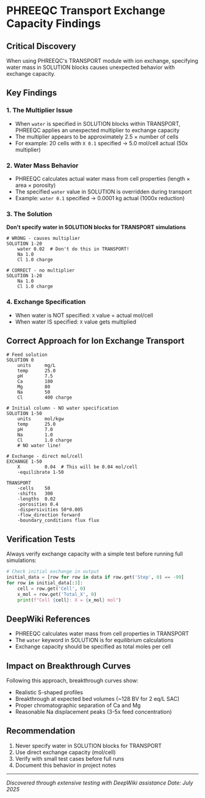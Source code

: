 # PHREEQC Transport Exchange Capacity Findings

## Critical Discovery

When using PHREEQC's TRANSPORT module with ion exchange, specifying water mass in SOLUTION blocks causes unexpected behavior with exchange capacity.

## Key Findings

### 1. The Multiplier Issue
- When `water` is specified in SOLUTION blocks within TRANSPORT, PHREEQC applies an unexpected multiplier to exchange capacity
- The multiplier appears to be approximately 2.5 × number of cells
- For example: 20 cells with `X 0.1` specified → 5.0 mol/cell actual (50x multiplier)

### 2. Water Mass Behavior
- PHREEQC calculates actual water mass from cell properties (length × area × porosity)
- The specified `water` value in SOLUTION is overridden during transport
- Example: `water 0.1` specified → 0.0001 kg actual (1000x reduction)

### 3. The Solution
**Don't specify water in SOLUTION blocks for TRANSPORT simulations**

```phreeqc
# WRONG - causes multiplier
SOLUTION 1-20
    water 0.02  # Don't do this in TRANSPORT!
    Na 1.0
    Cl 1.0 charge

# CORRECT - no multiplier
SOLUTION 1-20
    Na 1.0
    Cl 1.0 charge
```

### 4. Exchange Specification
- When water is NOT specified: `X` value = actual mol/cell
- When water IS specified: `X` value gets multiplied

## Correct Approach for Ion Exchange Transport

```phreeqc
# Feed solution
SOLUTION 0
    units     mg/L
    temp      25.0
    pH        7.5
    Ca        180
    Mg        80
    Na        50
    Cl        400 charge

# Initial column - NO water specification
SOLUTION 1-50
    units     mol/kgw
    temp      25.0
    pH        7.0
    Na        1.0
    Cl        1.0 charge
    # NO water line!

# Exchange - direct mol/cell
EXCHANGE 1-50
    X         0.04  # This will be 0.04 mol/cell
    -equilibrate 1-50

TRANSPORT
    -cells    50
    -shifts   300
    -lengths  0.02
    -porosities 0.4
    -dispersivities 50*0.005
    -flow_direction forward
    -boundary_conditions flux flux
```

## Verification Tests

Always verify exchange capacity with a simple test before running full simulations:

```python
# Check initial exchange in output
initial_data = [row for row in data if row.get('Step', 0) == -99]
for row in initial_data[:3]:
    cell = row.get('Cell', 0)
    x_mol = row.get('Total_X', 0)
    print(f"Cell {cell}: X = {x_mol} mol")
```

## DeepWiki References
- PHREEQC calculates water mass from cell properties in TRANSPORT
- The `water` keyword in SOLUTION is for equilibrium calculations
- Exchange capacity should be specified as total moles per cell

## Impact on Breakthrough Curves
Following this approach, breakthrough curves show:
- Realistic S-shaped profiles
- Breakthrough at expected bed volumes (~128 BV for 2 eq/L SAC)
- Proper chromatographic separation of Ca and Mg
- Reasonable Na displacement peaks (3-5x feed concentration)

## Recommendation
1. Never specify water in SOLUTION blocks for TRANSPORT
2. Use direct exchange capacity (mol/cell)
3. Verify with small test cases before full runs
4. Document this behavior in project notes

---
*Discovered through extensive testing with DeepWiki assistance*
*Date: July 2025*